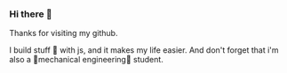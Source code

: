 ### Hi there 👋

Thanks for visiting my github.

I build stuff 🌱 with js, and it makes my life easier.
And don't forget that i'm also a 🔩mechanical engineering🔩 student.
<!--
**benyou1969/benyou1969** is a ✨ _special_ ✨ repository because its `README.md` (this file) appears on your GitHub profile.

Here are some ideas to get you started:

- 🔭 I’m currently working on ...
- 🌱 I’m currently learning ...
- 👯 I’m looking to collaborate on ...
- 🤔 I’m looking for help with ...
- 💬 Ask me about ...
- 📫 How to reach me: ...
- 😄 Pronouns: ...
- ⚡ Fun fact: ...
-->
